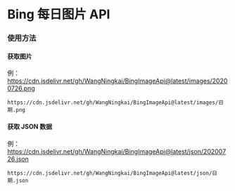 # Bing 每日图片 API

### 使用方法

#### 获取图片

例：https://cdn.jsdelivr.net/gh/WangNingkai/BingImageApi@latest/images/20200726.png

```
https://cdn.jsdelivr.net/gh/WangNingkai/BingImageApi@latest/images/日期.png
```

#### 获取 JSON 数据

例：https://cdn.jsdelivr.net/gh/WangNingkai/BingImageApi@latest/json/20200726.json

```
https://cdn.jsdelivr.net/gh/WangNingkai/BingImageApi@latest/json/日期.json
```
